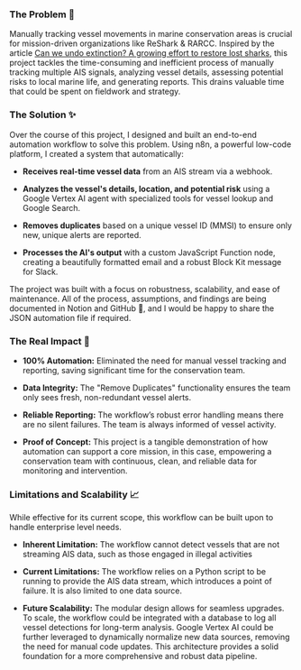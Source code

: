 ### **The Problem 🚧**
Manually tracking vessel movements in marine conservation areas is crucial for mission-driven organizations like ReShark & RARCC. Inspired by the article [Can we undo extinction? A growing effort to restore lost sharks](https://news.mongabay.com/short-article/2025/08/can-we-undo-extinction-a-growing-effort-to-restore-lost-sharks/), this project tackles the time-consuming and inefficient process of manually tracking multiple AIS signals, analyzing vessel details, assessing potential risks to local marine life, and generating reports. This drains valuable time that could be spent on fieldwork and strategy.

### **The Solution ✨**
Over the course of this project, I designed and built an end-to-end automation workflow to solve this problem. Using n8n, a powerful low-code platform, I created a system that automatically:

* **Receives real-time vessel data** from an AIS stream via a webhook.

* **Analyzes the vessel's details, location, and potential risk** using a Google Vertex AI agent with specialized tools for vessel lookup and Google Search.

* **Removes duplicates** based on a unique vessel ID (MMSI) to ensure only new, unique alerts are reported.

* **Processes the AI's output** with a custom JavaScript Function node, creating a beautifully formatted email and a robust Block Kit message for Slack.

The project was built with a focus on robustness, scalability, and ease of maintenance. All of the process, assumptions, and findings are being documented in Notion and GitHub 📝, and I would be happy to share the JSON automation file if required.

### **The Real Impact 🚀**
* **100% Automation:** Eliminated the need for manual vessel tracking and reporting, saving significant time for the conservation team.

* **Data Integrity:** The "Remove Duplicates" functionality ensures the team only sees fresh, non-redundant vessel alerts.

* **Reliable Reporting:** The workflow’s robust error handling means there are no silent failures. The team is always informed of vessel activity.

* **Proof of Concept:** This project is a tangible demonstration of how automation can support a core mission, in this case, empowering a conservation team with continuous, clean, and reliable data for monitoring and intervention.

### **Limitations and Scalability 📈**
While effective for its current scope, this workflow can be built upon to handle enterprise level needs.

* **Inherent Limitation:** The workflow cannot detect vessels that are not streaming AIS data, such as those engaged in illegal activities

* **Current Limitations:** The workflow relies on a Python script to be running to provide the AIS data stream, which introduces a point of failure. It is also limited to one data source.

* **Future Scalability:** The modular design allows for seamless upgrades. To scale, the workflow could be integrated with a database to log all vessel detections for long-term analysis. Google Vertex AI could be further leveraged to dynamically normalize new data sources, removing the need for manual code updates. This architecture provides a solid foundation for a more comprehensive and robust data pipeline.
